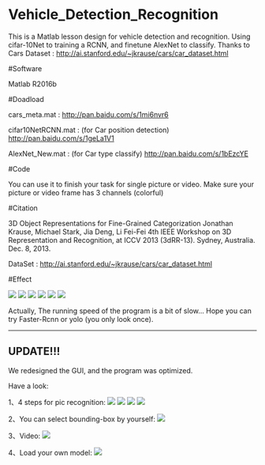 # Vehicle_Detection_Recognition
This is a Matlab lesson design for vehicle detection and recognition.  Using cifar-10Net to training a RCNN, and finetune AlexNet to classify. Thanks to Cars Dataset : http://ai.stanford.edu/~jkrause/cars/car_dataset.html

#Software

Matlab R2016b

#Doadload

cars_meta.mat : http://pan.baidu.com/s/1mi6nvr6

cifar10NetRCNN.mat : (for Car position detection)  http://pan.baidu.com/s/1geLa1V1

AlexNet_New.mat : (for Car type classify) http://pan.baidu.com/s/1bEzcYE

#Code 

You can use it to finish your task for single picture or video. Make sure your picture or video frame has 3 channels (colorful)

#Citation

3D Object Representations for Fine-Grained Categorization
       Jonathan Krause, Michael Stark, Jia Deng, Li Fei-Fei
       4th IEEE Workshop on 3D Representation and Recognition, at ICCV 2013 (3dRR-13). Sydney, Australia. Dec. 8, 2013.
       
DataSet : http://ai.stanford.edu/~jkrause/cars/car_dataset.html

#Effect

![](http://img.blog.csdn.net/20161122152409064)
![](http://img.blog.csdn.net/20161122152440557)
![](http://img.blog.csdn.net/20161122152449448)
![](http://img.blog.csdn.net/20161122152457760)
![](https://github.com/Prof-Stephencurry/Vehicle_Detection_Recognition/blob/master/pic.gif)
![](https://github.com/Prof-Stephencurry/Vehicle_Detection_Recognition/blob/master/video.gif)

Actually, The running speed of the program is a bit of slow... Hope you can try Faster-Rcnn or yolo (you only look once).

-----------------------------------------------------------------------------------------------------

## UPDATE!!!

We redesigned the GUI, and the program was optimized.

Have a look:

1、4 steps for pic recognition:
![](http://img.blog.csdn.net/20170331082108445?watermark/2/text/aHR0cDovL2Jsb2cuY3Nkbi5uZXQvTXJfQ3Vycnk=/font/5a6L5L2T/fontsize/400/fill/I0JBQkFCMA==/dissolve/70/gravity/SouthEast)
![](http://img.blog.csdn.net/20170331082231677?watermark/2/text/aHR0cDovL2Jsb2cuY3Nkbi5uZXQvTXJfQ3Vycnk=/font/5a6L5L2T/fontsize/400/fill/I0JBQkFCMA==/dissolve/70/gravity/SouthEast)
![](http://img.blog.csdn.net/20170331082302743?watermark/2/text/aHR0cDovL2Jsb2cuY3Nkbi5uZXQvTXJfQ3Vycnk=/font/5a6L5L2T/fontsize/400/fill/I0JBQkFCMA==/dissolve/70/gravity/SouthEast)
![](http://img.blog.csdn.net/20170331082358054?watermark/2/text/aHR0cDovL2Jsb2cuY3Nkbi5uZXQvTXJfQ3Vycnk=/font/5a6L5L2T/fontsize/400/fill/I0JBQkFCMA==/dissolve/70/gravity/SouthEast)

2、You can select bounding-box by yourself:
![](http://img.blog.csdn.net/20170331082605869?watermark/2/text/aHR0cDovL2Jsb2cuY3Nkbi5uZXQvTXJfQ3Vycnk=/font/5a6L5L2T/fontsize/400/fill/I0JBQkFCMA==/dissolve/70/gravity/SouthEast)

3、Video:
![](http://img.blog.csdn.net/20170331082818917?watermark/2/text/aHR0cDovL2Jsb2cuY3Nkbi5uZXQvTXJfQ3Vycnk=/font/5a6L5L2T/fontsize/400/fill/I0JBQkFCMA==/dissolve/70/gravity/SouthEast)

4、Load your own model:
![](http://img.blog.csdn.net/20170331082922125?watermark/2/text/aHR0cDovL2Jsb2cuY3Nkbi5uZXQvTXJfQ3Vycnk=/font/5a6L5L2T/fontsize/400/fill/I0JBQkFCMA==/dissolve/70/gravity/SouthEast)


